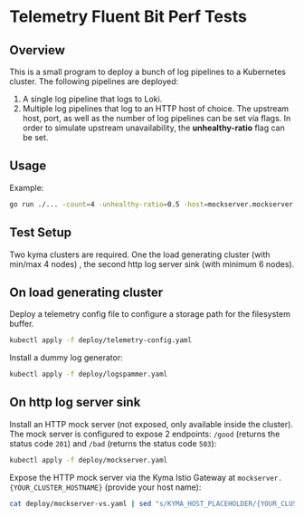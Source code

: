 # Telemetry Fluent Bit Perf Tests

## Overview

This is a small program to deploy a bunch of log pipelines to a Kubernetes cluster. The following pipelines are deployed:
1. A single log pipeline that logs to Loki.
2. Multiple log pipelines that log to an HTTP host of choice. The upstream host, port, as well as the number of log pipelines can be set via flags.
In order to simulate upstream unavailability, the **unhealthy-ratio** flag can be set.

## Usage

Example:
```bash
go run ./... -count=4 -unhealthy-ratio=0.5 -host=mockserver.mockserver -port=1080
```

## Test Setup

Two kyma clusters are required. One the load generating cluster (with min/max 4 nodes) , the second http log server sink (with minimum 6 nodes).

## On load generating cluster

Deploy a telemetry config file to configure a storage path for the filesystem buffer.

```bash
kubectl apply -f deploy/telemetry-config.yaml
```

Install a dummy log generator:
```bash
kubectl apply -f deploy/logspammer.yaml
```

## On http log server sink

Install an HTTP mock server (not exposed, only available inside the cluster). The mock server is configured to expose 2 endpoints: `/good` (returns the status code `201`) and `/bad` (returns the status code `503`):
```bash
kubectl apply -f deploy/mockserver.yaml
```

Expose the HTTP mock server via the Kyma Istio Gateway at `mockserver.{YOUR_CLUSTER_HOSTNAME}` (provide your host name):
```bash
cat deploy/mockserver-vs.yaml | sed "s/KYMA_HOST_PLACEHOLDER/{YOUR_CLUSTER_HOSTNAME}/g" | kubectl apply -f -
``` 

